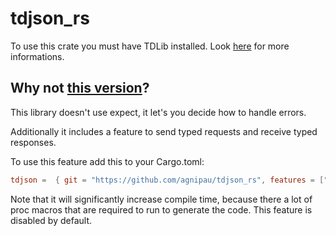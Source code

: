 # tdjson_rs

To use this crate you must have TDLib installed.
Look [here](https://github.com/agnipau/tdjson_sys/blob/master/README.md) for
more informations.

## Why not [this version](https://github.com/mersinvald/tdjson-rs)?

This library doesn't use expect, it let's you decide how to handle errors.

Additionally it includes a feature to send typed requests and receive typed
responses.

To use this feature add this to your Cargo.toml:

```toml
tdjson =  { git = "https://github.com/agnipau/tdjson_rs", features = ["types"] }
```

Note that it will significantly increase compile time, because there a lot of
proc macros that are required to run to generate the code. This feature is
disabled by default.
